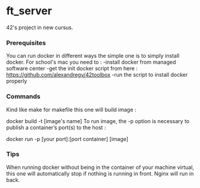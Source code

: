 # ft_server

42's project in new cursus.

### Prerequisites

You can run docker in different ways the simple one is to simply install docker.
For school's mac you need to :
-install docker from managed software center
-get the init docker script from here : https://github.com/alexandregv/42toolbox
-run the script to install docker properly

### Commands

Kind like make for makefile this one will build image :
  
  docker build -t [image's name]
To run image, the -p option is necessary to publish a container’s port(s) to the host :
  
  docker run -p [your port]:[port container] [image]
### Tips
When running docker without being in the container of your machine virtual, this one will automatically stop
if nothing is running in front.
Nginx will run in back.
